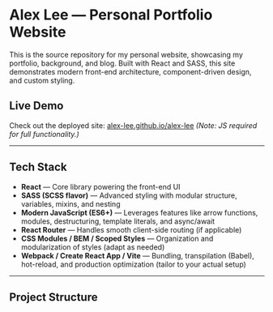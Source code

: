 # Alex Lee — Personal Portfolio Website

This is the source repository for my personal website, showcasing my portfolio, background, and blog. Built with React and SASS, this site demonstrates modern front-end architecture, component-driven design, and custom styling.

##  Live Demo
Check out the deployed site: [alex-lee.github.io/alex-lee](https://1128alex.github.io/alex-lee/) *(Note: JS required for full functionality.)*

---

##  Tech Stack

- **React** — Core library powering the front-end UI
- **SASS (SCSS flavor)** — Advanced styling with modular structure, variables, mixins, and nesting
- **Modern JavaScript (ES6+)** — Leverages features like arrow functions, modules, destructuring, template literals, and async/await
- **React Router** — Handles smooth client-side routing (if applicable)
- **CSS Modules / BEM / Scoped Styles** — Organization and modularization of styles (adapt as needed)
- **Webpack / Create React App / Vite** — Bundling, transpilation (Babel), hot-reload, and production optimization (tailor to your actual setup)

---

##  Project Structure

